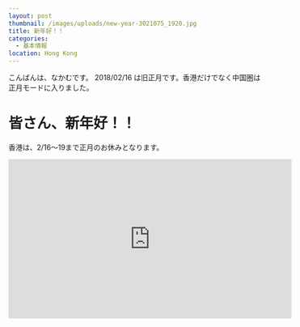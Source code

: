 ```yaml
---
layout: post
thumbnail: /images/uploads/new-year-3021075_1920.jpg
title: 新年好！！
categories:
  - 基本情報
location: Hong Kong
---
```

こんばんは、なかむです。
2018/02/16 は旧正月です。香港だけでなく中国圏は正月モードに入りました。

# 皆さん、新年好！！

香港は、2/16〜19まで正月のお休みとなります。

<iframe width="560" height="315" src="https://www.youtube.com/embed/oaJ-NpD1Gek" frameborder="0" allow="autoplay; encrypted-media" allowfullscreen></iframe>


